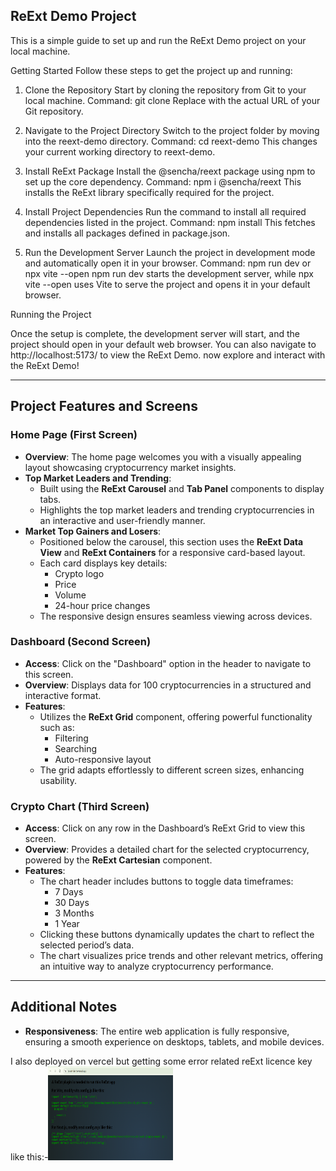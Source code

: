 ## ReExt Demo Project

This is a simple guide to set up and run the ReExt Demo project on your local machine.

Getting Started
Follow these steps to get the project up and running:

1. Clone the Repository
   Start by cloning the repository from Git to your local machine.
   Command: git clone <repository-url>
   Replace <repository-url> with the actual URL of your Git repository.

2. Navigate to the Project Directory
   Switch to the project folder by moving into the reext-demo directory.
   Command: cd reext-demo
   This changes your current working directory to reext-demo.

3. Install ReExt Package
   Install the @sencha/reext package using npm to set up the core dependency.
   Command: npm i @sencha/reext
   This installs the ReExt library specifically required for the project.

4. Install Project Dependencies
   Run the command to install all required dependencies listed in the project.
   Command: npm install
   This fetches and installs all packages defined in package.json.

5. Run the Development Server
   Launch the project in development mode and automatically open it in your browser.
   Command: npm run dev or npx vite --open
   npm run dev starts the development server, while npx vite --open uses Vite to serve the project and opens it in your default browser.

Running the Project

Once the setup is complete, the development server will start, and the project should open in your default web browser. You can also navigate to http://localhost:5173/ to view the ReExt Demo. now explore and interact with the ReExt Demo!

---

## Project Features and Screens

### Home Page (First Screen)

- **Overview**: The home page welcomes you with a visually appealing layout showcasing cryptocurrency market insights.
- **Top Market Leaders and Trending**:
  - Built using the **ReExt Carousel** and **Tab Panel** components to display tabs.
  - Highlights the top market leaders and trending cryptocurrencies in an interactive and user-friendly manner.
- **Market Top Gainers and Losers**:
  - Positioned below the carousel, this section uses the **ReExt Data View** and **ReExt Containers** for a responsive card-based layout.
  - Each card displays key details:
    - Crypto logo
    - Price
    - Volume
    - 24-hour price changes
  - The responsive design ensures seamless viewing across devices.

### Dashboard (Second Screen)

- **Access**: Click on the "Dashboard" option in the header to navigate to this screen.
- **Overview**: Displays data for 100 cryptocurrencies in a structured and interactive format.
- **Features**:
  - Utilizes the **ReExt Grid** component, offering powerful functionality such as:
    - Filtering
    - Searching
    - Auto-responsive layout
  - The grid adapts effortlessly to different screen sizes, enhancing usability.

### Crypto Chart (Third Screen)

- **Access**: Click on any row in the Dashboard’s ReExt Grid to view this screen.
- **Overview**: Provides a detailed chart for the selected cryptocurrency, powered by the **ReExt Cartesian** component.
- **Features**:
  - The chart header includes buttons to toggle data timeframes:
    - 7 Days
    - 30 Days
    - 3 Months
    - 1 Year
  - Clicking these buttons dynamically updates the chart to reflect the selected period’s data.
  - The chart visualizes price trends and other relevant metrics, offering an intuitive way to analyze cryptocurrency performance.

---

## Additional Notes

- **Responsiveness**: The entire web application is fully responsive, ensuring a smooth experience on desktops, tablets, and mobile devices.

I also deployed on vercel but getting some error related reExt licence key
<span>like this:-</span><img src="./public/deployError.png" width="200" height="150" />
